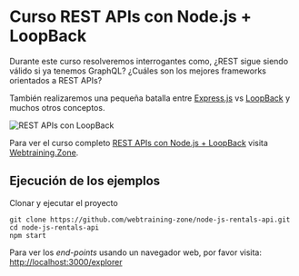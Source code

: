 # Curso REST APIs con Node.js + LoopBack

Durante este curso resolveremos interrogantes como, 
¿REST sigue siendo válido si ya tenemos GraphQL? 
¿Cuáles son los mejores frameworks orientados a REST APIs?

También realizaremos una pequeña batalla entre [Express.js]() vs [LoopBack](http://loopback.io) y 
muchos otros conceptos.


![REST APIs con LoopBack](https://webtraining.zone/img/metadata-courses/rest-apis-nodejs.jpg)

Para ver el curso completo [REST APIs con Node.js + LoopBack](https://webtraining.zone/cursos/rest-apis-con-nodejs-loopback)
visita [Webtraining.Zone](https://webtraining.zone/cursos/rest-apis-con-nodejs-loopback).

## Ejecución de los ejemplos


Clonar y ejecutar el proyecto
```
git clone https://github.com/webtraining-zone/node-js-rentals-api.git
cd node-js-rentals-api
npm start
```

Para ver los *end-points* usando un navegador web, 
por favor visita: [http://localhost:3000/explorer](http://localhost:3000/explorer)
